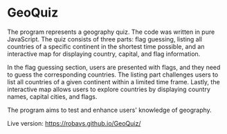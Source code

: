 # GeoQuiz

The program represents a geography quiz. The code was written in pure JavaScript. The quiz consists of three parts: flag guessing, listing all countries of a specific continent in the shortest time possible, and an interactive map for displaying country, capital, and flag information.

In the flag guessing section, users are presented with flags, and they need to guess the corresponding countries. The listing part challenges users to list all countries of a given continent within a limited time frame. Lastly, the interactive map allows users to explore countries by displaying country names, capital cities, and flags.

The program aims to test and enhance users' knowledge of geography.

Live version: https://robavs.github.io/GeoQuiz/
